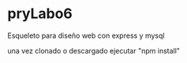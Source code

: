 # pryLabo6
Esqueleto para diseño web con express y mysql

una vez clonado o descargado ejecutar "npm install"
